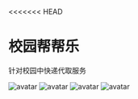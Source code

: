 <<<<<<< HEAD
# 校园帮帮乐

针对校园中快递代取服务

![avatar](introImg/intro.PNG)
![avatar](introImg/search.PNG)
![avatar](introImg/submit.PNG)
![avatar](introImg/aboutme.PNG)
